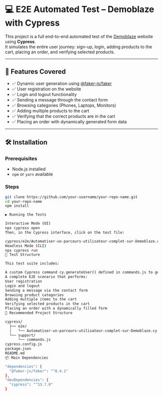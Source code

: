 # 💻 E2E Automated Test – Demoblaze with Cypress

This project is a full end-to-end automated test of the [Demoblaze](https://www.demoblaze.com) website using **Cypress**.  
It simulates the entire user journey: sign-up, login, adding products to the cart, placing an order, and verifying selected products.

---

## 🚀 Features Covered

- ✅ Dynamic user generation using [@faker-js/faker](https://www.npmjs.com/package/@faker-js/faker)
- ✅ User registration on the website
- ✅ Login and logout functionality
- ✅ Sending a message through the contact form
- ✅ Browsing categories (Phones, Laptops, Monitors)
- ✅ Adding multiple products to the cart
- ✅ Verifying that the correct products are in the cart
- ✅ Placing an order with dynamically generated form data

---

## 🛠️ Installation

### Prerequisites

- Node.js installed
- `npm` or `yarn` available

### Steps

```bash
git clone https://github.com/your-username/your-repo-name.git
cd your-repo-name
npm install

▶️ Running the Tests

Interactive Mode (UI)
npx cypress open
Then, in the Cypress interface, click on the test file:

cypress/e2e/Automatiser-un-parcours-utilisateur-complet-sur-Demoblaze.cy.js
Headless Mode (CLI)
npx cypress run
🧪 Test Structure

This test suite includes:

A custom Cypress command cy.generateUser() defined in commands.js to generate random user data.
A complete E2E scenario that performs:
User registration
Login and logout
Sending a message via the contact form
Browsing product categories
Adding multiple items to the cart
Verifying selected products in the cart
Placing an order with a dynamically filled form
📂 Recommended Project Structure

cypress/
  ├── e2e/
  │   └── Automatiser-un-parcours-utilisateur-complet-sur-Demoblaze.cy.js
  └── support/
      └── commands.js
cypress.config.js
package.json
README.md
📦 Main Dependencies

"dependencies": {
  "@faker-js/faker": "^8.4.1"
},
"devDependencies": {
  "cypress": "^13.7.0"
}
